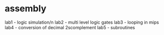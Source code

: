 # assembly

lab1 - logic simulation/n
lab2 - multi level logic gates
lab3 - looping in mips
lab4 - conversion of decimal 2scomplement 
lab5 - subroutines

